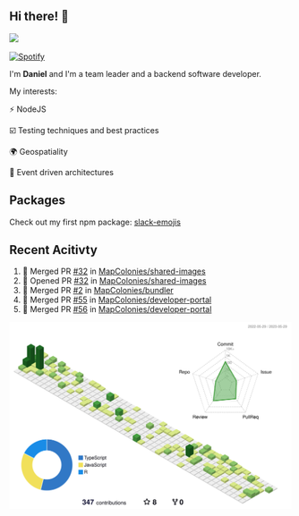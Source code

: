 ## Hi there! 👋

<p>
  <img src="https://github-readme-stats.vercel.app/api?username=syncush&theme=tokyonight">
</p>

[![Spotify](https://novatorem-rust.vercel.app/api/spotify)](https://open.spotify.com/user/syncush)

I'm **Daniel** and I'm a team leader and a backend software developer.

My interests:

⚡ NodeJS

☑️ Testing techniques and best practices

🌍 Geospatiality

🧠 Event driven architectures

## Packages
Check out my first npm package: [slack-emojis](https://www.npmjs.com/package/slack-emojis)

## Recent Acitivty
<!--START_SECTION:activity-->
1. 🎉 Merged PR [#32](https://github.com/MapColonies/shared-images/pull/32) in [MapColonies/shared-images](https://github.com/MapColonies/shared-images)
2. 💪 Opened PR [#32](https://github.com/MapColonies/shared-images/pull/32) in [MapColonies/shared-images](https://github.com/MapColonies/shared-images)
3. 🎉 Merged PR [#2](https://github.com/MapColonies/bundler/pull/2) in [MapColonies/bundler](https://github.com/MapColonies/bundler)
4. 🎉 Merged PR [#55](https://github.com/MapColonies/developer-portal/pull/55) in [MapColonies/developer-portal](https://github.com/MapColonies/developer-portal)
5. 🎉 Merged PR [#56](https://github.com/MapColonies/developer-portal/pull/56) in [MapColonies/developer-portal](https://github.com/MapColonies/developer-portal)
<!--END_SECTION:activity-->

![contrib](./profile-3d-contrib/profile-green-animate.svg)

